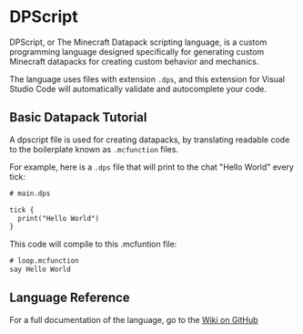 
# DPScript

DPScript, or The Minecraft Datapack scripting language, is a custom programming language designed specifically for generating custom Minecraft datapacks for creating custom behavior and mechanics.

The language uses files with extension `.dps`, and this extension for Visual Studio Code will automatically validate and autocomplete your code.

## Basic Datapack Tutorial

A dpscript file is used for creating datapacks, by translating readable code to the boilerplate known as `.mcfunction` files.

For example, here is a `.dps` file that will print to the chat "Hello World" every tick:

```txt
# main.dps

tick {
  print("Hello World")
}
```

This code will compile to this .mcfuntion file:

```txt
# loop.mcfunction
say Hello World
```

## Language Reference

For a full documentation of the language, go to the [Wiki on GitHub](https://github.com/TheShinyBunny/DPScriptVSC/wiki)
